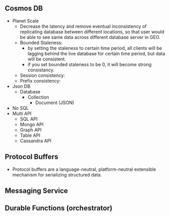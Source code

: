 ﻿## Cosmos DB
- Planet Scale
	- Decrease the latency and remove eventual inconsistency of replicating database between different locations, so that user would be able to see same data across different database server in GEO.
	- Bounded Staleness: 
		- by setting the staleness to certain time period, all clients will be lagging behind the live database for certain time period, but data will be consistent.
		- if you set bounded staleness to be 0, it will become strong consistancy.
	- Session consistency:
	- Prefix consistency:
- Json DB
	- Database
		- Collection
			- Document (JSON)
- No SQL
- Multi API
	- SQL API
	- Mongo API
	- Graph API
	- Table API
	- Cassandra API
## Protocol Buffers
- Protocol buffers are a language-neutral, platform-neutral extensible mechanism for serializing structured data.
<!--stackedit_data:
eyJoaXN0b3J5IjpbLTE4NzEwMTYwOTZdfQ==
-->

## Messaging Service
## Durable Functions (orchestrator)
